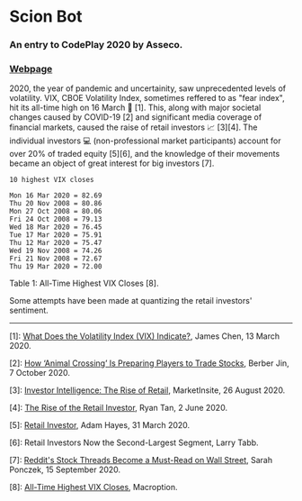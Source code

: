 # Scion Bot
### An entry to CodePlay 2020 by Asseco.

### [Webpage](https://www.3ify.io/codeplay)

2020, the year of pandemic and uncertainity, saw unprecedented levels of volatility. VIX, CBOE Volatility Index, sometimes reffered to as "fear index", hit its all-time high on 16 March 💸 [1]. This, along with major societal changes caused by COVID-19 [2] and significant media coverage of financial markets, caused the raise of retail investors 📈 [3][4]. The individual investors 💻 (non-professional market participants) account for over 20% of traded equity [5][6], and the knowledge of their movements became an object of great interest for big investors [7].

```
10 highest VIX closes

Mon 16 Mar 2020 = 82.69
Thu 20 Nov 2008 = 80.86
Mon 27 Oct 2008 = 80.06
Fri 24 Oct 2008 = 79.13
Wed 18 Mar 2020 = 76.45
Tue 17 Mar 2020 = 75.91
Thu 12 Mar 2020 = 75.47
Wed 19 Nov 2008 = 74.26
Fri 21 Nov 2008 = 72.67
Thu 19 Mar 2020 = 72.00
```
Table 1: All-Time Highest VIX Closes [8].

Some attempts have been made at quantizing the retail investors' sentiment.

---

[1]: [What Does the Volatility Index (VIX) Indicate?](https://www.investopedia.com/news/what-does-volatility-index-vix-indicate/), James Chen, 13 March 2020.

[2]: [How ‘Animal Crossing’ Is Preparing Players to Trade Stocks](https://www.bloomberg.com/news/articles/2020-10-07/stock-market-how-nintendo-game-animal-crossing-prepares-players-to-trade), Berber Jin, 7 October 2020.

[3]: [Investor Intelligence: The Rise of Retail](https://www.nasdaq.com/articles/investor-intelligence%3A-the-rise-of-retail-2020-08-26), MarketInsite, 26 August 2020.

[4]: [The Rise of the Retail Investor](https://medium.com/@ryantanby1/the-rise-of-the-retail-investor-d4bd93e52bf2), Ryan Tan, 2 June 2020.

[5]: [Retail Investor](https://www.investopedia.com/terms/r/retailinvestor.asp), Adam Hayes, 31 March 2020.

[6]: Retail Investors Now the Second-Largest Segment, Larry Tabb.

[7]: [Reddit's Stock Threads Become a Must-Read on Wall Street](https://www.bloomberg.com/news/articles/2020-09-15/big-investors-are-dying-to-know-what-the-little-guys-are-doing), Sarah Ponczek, 15 September 2020.

[8]: [All-Time Highest VIX Closes](https://www.macroption.com/vix-all-time-high/), Macroption.
